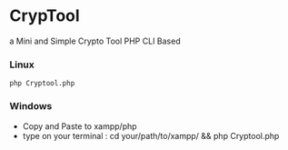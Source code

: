 # CrypTool
a Mini and Simple Crypto Tool PHP CLI Based


### Linux 

```php Cryptool.php```

### Windows 
<ul>
  <li>Copy and Paste to xampp/php</li>
  <li>type on your terminal : cd your/path/to/xampp/ && php Cryptool.php </li>
</ul>

